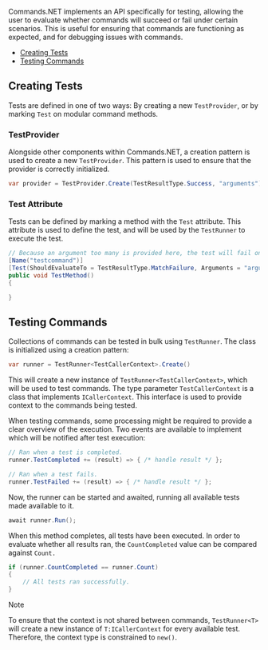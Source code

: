 Commands.NET implements an API specifically for testing, allowing the user to evaluate whether commands will succeed or fail under certain scenarios. 
This is useful for ensuring that commands are functioning as expected, and for debugging issues with commands.

- [Creating Tests](#creating-tests)
- [Testing Commands](#testing-commands)

## Creating Tests

Tests are defined in one of two ways: By creating a new `TestProvider`, or by marking `Test` on modular command methods.

### TestProvider

Alongside other components within Commands.NET, a creation pattern is used to create a new `TestProvider`. This pattern is used to ensure that the provider is correctly initialized.
```cs
var provider = TestProvider.Create(TestResultType.Success, "arguments");
```

### Test Attribute

Tests can be defined by marking a method with the `Test` attribute. This attribute is used to define the test, and will be used by the `TestRunner` to execute the test.

```cs
// Because an argument too many is provided here, the test will fail on Match, which is what the test expects to fail at, so it will succeed.
[Name("testcommand")]
[Test(ShouldEvaluateTo = TestResultType.MatchFailure, Arguments = "arguments")]
public void TestMethod()
{

}
```

## Testing Commands

Collections of commands can be tested in bulk using `TestRunner`. The class is initialized using a creation pattern:

```cs
var runner = TestRunner<TestCallerContext>.Create()
```

This will create a new instance of `TestRunner<TestCallerContext>`, which will be used to test commands. 
The type parameter `TestCallerContext` is a class that implements `ICallerContext`. This interface is used to provide context to the commands being tested.

When testing commands, some processing might be required to provide a clear overview of the execution. Two events are available to implement which will be notified after test execution:

```cs
// Ran when a test is completed.
runner.TestCompleted += (result) => { /* handle result */ };

// Ran when a test fails.
runner.TestFailed += (result) => { /* handle result */ };
```

Now, the runner can be started and awaited, running all available tests made available to it.

```cs
await runner.Run();
```

When this method completes, all tests have been executed. In order to evaluate whether all results ran, the `CountCompleted` value can be compared against `Count.`

```cs
if (runner.CountCompleted == runner.Count)
{
	// All tests ran successfully.
}
```

> [!NOTE]
> To ensure that the context is not shared between commands, `TestRunner<T>` will create a new instance of `T:ICallerContext` for every available test. 
> Therefore, the context type is constrained to `new()`.